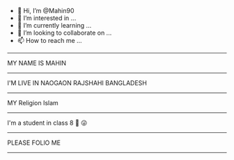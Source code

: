 - 👋 Hi, I’m @Mahin90
- 👀 I’m interested in ...
- 🌱 I’m currently learning ...
- 💞️ I’m looking to collaborate on ...
- 📫 How to reach me ...

<!---
Mahin90/Mahin90 is a ✨ special ✨ repository because its `README.md` (this file) appears on your GitHub profile.
You can click the Preview link to take a look at your changes.
--->
_______________________________________________________________________________________________________________________

MY NAME IS MAHIN 
_______________________________________________________________________________________________________________________

I'M LIVE IN NAOGAON RAJSHAHI BANGLADESH 
_______________________________________________________________________________________________________________________

MY Religion Islam
_______________________________________________________________________________________________________________________

I'm a student in class 8 🙂 😜 
_______________________________________________________________________________________________________________________

PLEASE FOLlO ME 
_______________________________________________________________________________________________________________________

